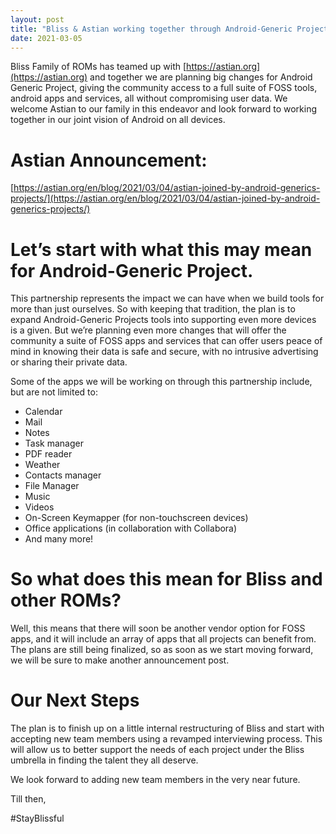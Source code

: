 ```yaml
---
layout: post
title: "Bliss & Astian working together through Android-Generic Project"
date: 2021-03-05
---
```




Bliss Family of ROMs has teamed up with [https://astian.org](https://astian.org) and together we are planning big changes for Android Generic Project, giving the community access to a full suite of FOSS tools, android apps and services, all without compromising user data.
We welcome Astian to our family in this endeavor and look forward to working together in our joint vision of Android on all devices.

# Astian Announcement:

[https://astian.org/en/blog/2021/03/04/astian-joined-by-android-generics-projects/](https://astian.org/en/blog/2021/03/04/astian-joined-by-android-generics-projects/)

# Let’s start with what this may mean for Android-Generic Project.

This partnership represents the impact we can have when we build tools for more than just ourselves. So with keeping that tradition, the plan is to expand Android-Generic Projects tools into supporting even more devices is a given. But we’re planning even more changes that will offer the community a suite of FOSS apps and services that can offer users peace of mind in knowing their data is safe and secure, with no intrusive advertising or sharing their private data.

Some of the apps we will be working on through this partnership include, but are not limited to:

- Calendar
- Mail
- Notes
- Task manager
- PDF reader
- Weather
- Contacts manager
- File Manager
- Music
- Videos
- On-Screen Keymapper (for non-touchscreen devices)
- Office applications (in collaboration with Collabora)
- And many more!

# So what does this mean for Bliss and other ROMs?

Well, this means that there will soon be another vendor option for FOSS apps, and it will include an array of apps that all projects can benefit from. The plans are still being finalized, so as soon as we start moving forward, we will be sure to make another announcement post.

# Our Next Steps

The plan is to finish up on a little internal restructuring of Bliss and start with accepting new team members using a revamped interviewing process. This will allow us to better support the needs of each project under the Bliss umbrella in finding the talent they all deserve.

We look forward to adding new team members in the very near future.

Till then,

#StayBlissful
